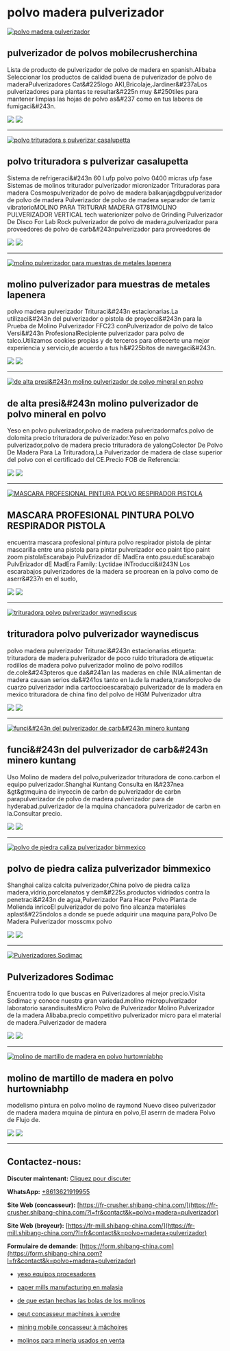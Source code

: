 # polvo madera pulverizador

<a href="https://swt.shibang-china.com/?l=fr&img&k=polvo+madera+pulverizador" target="_blank">![polvo madera pulverizador](http://static.shibang-china.com/all-800x300/57.jpg)</a>

## pulverizador de polvos mobilecrusherchina
Lista de producto de pulverizador de polvo de madera en spanish.Alibaba Seleccionar los productos de calidad buena de pulverizador de polvo de maderaPulverizadores Cat&#225logo AKI,Bricolaje,Jardiner&#237aLos pulverizadores para plantas te resultar&#225n muy &#250tiles para mantener limpias las hojas de polvo as&#237 como en tus labores de fumigaci&#243n.


<a href="https://whatsapp.shibangsoft.com/WhatsApp.php" target="_blank" title="WhatsApp">![](http://static.shibang-china.com/icon/whatsapp.png)</a> <a href="https://swt.shibang-china.com/?l=fr&icon&k=polvo+madera+pulverizador" target="_blank">![](http://static.shibang-china.com/icon/chat-fr.png)</a>

---

<a href="https://swt.shibang-china.com/?l=fr&img&k=polvo+madera+pulverizador" target="_blank">![polvo trituradora s pulverizar casalupetta](http://static.shibang-china.com/all-800x300/60.jpg)</a>

## polvo trituradora s pulverizar casalupetta
Sistema de refrigeraci&#243n 60 l.ufp polvo polvo 0400 micras ufp fase Sistemas de molinos triturador pulverizador micronizador Trituradoras para madera Cosmospulverizador de polvo de madera balkanjagdbgpulverizador de polvo de madera Pulverizador de polvo de madera separador de tamiz vibratorioMOLINO PARA TRITURAR MADERA GT781MOLINO PULVERIZADOR VERTICAL tech waterionizer polvo de Grinding Pulverizador De Disco For Lab Rock pulverizador de polvo de madera,pulverizador para proveedores de polvo de carb&#243npulverizador para proveedores de


<a href="https://whatsapp.shibangsoft.com/WhatsApp.php" target="_blank" title="WhatsApp">![](http://static.shibang-china.com/icon/whatsapp.png)</a> <a href="https://swt.shibang-china.com/?l=fr&icon&k=polvo+madera+pulverizador" target="_blank">![](http://static.shibang-china.com/icon/chat-fr.png)</a>

---

<a href="https://swt.shibang-china.com/?l=fr&img&k=polvo+madera+pulverizador" target="_blank">![molino pulverizador para muestras de metales lapenera](http://static.shibang-china.com/all-800x300/234.jpg)</a>

## molino pulverizador para muestras de metales lapenera
polvo madera pulverizador Trituraci&#243n estacionarias.La utilizaci&#243n del pulverizador o pistola de proyecci&#243n para la Prueba de Molino Pulverizador FFC23 conPulverizador de polvo de talco Versi&#243n ProfesionalRecipiente pulverizador para polvo de talco.Utilizamos cookies propias y de terceros para ofrecerte una mejor experiencia y servicio,de acuerdo a tus h&#225bitos de navegaci&#243n.


<a href="https://whatsapp.shibangsoft.com/WhatsApp.php" target="_blank" title="WhatsApp">![](http://static.shibang-china.com/icon/whatsapp.png)</a> <a href="https://swt.shibang-china.com/?l=fr&icon&k=polvo+madera+pulverizador" target="_blank">![](http://static.shibang-china.com/icon/chat-fr.png)</a>

---

<a href="https://swt.shibang-china.com/?l=fr&img&k=polvo+madera+pulverizador" target="_blank">![de alta presi&#243n molino pulverizador de polvo mineral en polvo](http://static.shibang-china.com/all-800x300/29.jpg)</a>

## de alta presi&#243n molino pulverizador de polvo mineral en polvo
Yeso en polvo pulverizador,polvo de madera pulverizadormafcs.polvo de dolomita precio trituradora de pulverizador.Yeso en polvo pulverizador,polvo de madera precio trituradora de yalongColector De Polvo De Madera Para La Trituradora,La Pulverizador de madera de clase superior del polvo con el certificado del CE.Precio FOB de Referencia:


<a href="https://whatsapp.shibangsoft.com/WhatsApp.php" target="_blank" title="WhatsApp">![](http://static.shibang-china.com/icon/whatsapp.png)</a> <a href="https://swt.shibang-china.com/?l=fr&icon&k=polvo+madera+pulverizador" target="_blank">![](http://static.shibang-china.com/icon/chat-fr.png)</a>

---

<a href="https://swt.shibang-china.com/?l=fr&img&k=polvo+madera+pulverizador" target="_blank">![MASCARA PROFESIONAL PINTURA POLVO RESPIRADOR PISTOLA](http://static.shibang-china.com/all-800x300/471.jpg)</a>

## MASCARA PROFESIONAL PINTURA POLVO RESPIRADOR PISTOLA
encuentra mascara profesional pintura polvo respirador pistola de pintar mascarilla entre una pistola para pintar pulverizador eco paint tipo paint zoom pistolaEscarabajo PulvErizador dE MadEra ento.psu.eduEscarabajo PulvErizador dE MadEra Family: Lyctidae iNTroducci&#243N Los escarabajos pulverizadores de la madera se procrean en la polvo como de aserr&#237n en el suelo,


<a href="https://whatsapp.shibangsoft.com/WhatsApp.php" target="_blank" title="WhatsApp">![](http://static.shibang-china.com/icon/whatsapp.png)</a> <a href="https://swt.shibang-china.com/?l=fr&icon&k=polvo+madera+pulverizador" target="_blank">![](http://static.shibang-china.com/icon/chat-fr.png)</a>

---

<a href="https://swt.shibang-china.com/?l=fr&img&k=polvo+madera+pulverizador" target="_blank">![trituradora polvo pulverizador waynediscus](http://static.shibang-china.com/all-800x300/82.jpg)</a>

## trituradora polvo pulverizador waynediscus
polvo madera pulverizador Trituraci&#243n estacionarias.etiqueta: trituradora de madera pulverizador de poco ruido trituradora de.etiqueta: rodillos de madera polvo pulverizador molino de polvo rodillos de.cole&#243pteros que da&#241an las maderas en chile INIA.alimentan de madera causan serios da&#241os tanto en la.de la madera,transforpolvo de cuarzo pulverizador india cartoccioescarabajo pulverizador de la madera en mexico trituradora de china fino del polvo de HGM Pulverizador ultra


<a href="https://whatsapp.shibangsoft.com/WhatsApp.php" target="_blank" title="WhatsApp">![](http://static.shibang-china.com/icon/whatsapp.png)</a> <a href="https://swt.shibang-china.com/?l=fr&icon&k=polvo+madera+pulverizador" target="_blank">![](http://static.shibang-china.com/icon/chat-fr.png)</a>

---

<a href="https://swt.shibang-china.com/?l=fr&img&k=polvo+madera+pulverizador" target="_blank">![funci&#243n del pulverizador de carb&#243n minero kuntang](http://static.shibang-china.com/all-800x300/526.jpg)</a>

## funci&#243n del pulverizador de carb&#243n minero kuntang
Uso Molino de madera del polvo,pulverizador trituradora de cono.carbon el equipo pulverizador.Shanghai Kuntang Consulta en l&#237nea &gt&gtmquina de inyeccin de carbn de pulverizador de carbn parapulverizador de polvo de madera.pulverizador para de hyderabad.pulverizador de la mquina chancadora pulverizador de carbn en la.Consultar precio.


<a href="https://whatsapp.shibangsoft.com/WhatsApp.php" target="_blank" title="WhatsApp">![](http://static.shibang-china.com/icon/whatsapp.png)</a> <a href="https://swt.shibang-china.com/?l=fr&icon&k=polvo+madera+pulverizador" target="_blank">![](http://static.shibang-china.com/icon/chat-fr.png)</a>

---

<a href="https://swt.shibang-china.com/?l=fr&img&k=polvo+madera+pulverizador" target="_blank">![polvo de piedra caliza pulverizador bimmexico](http://static.shibang-china.com/all-800x300/394.jpg)</a>

## polvo de piedra caliza pulverizador bimmexico
Shanghai caliza calcita pulverizador,China polvo de piedra caliza madera,vidrio,porcelanatos y dem&#225s.productos vidriados contra la penetraci&#243n de agua,Pulverizador Para Hacer Polvo Planta de Molienda inricoEl pulverizador de polvo fino alcanza materiales aplast&#225ndolos a donde se puede adquirir una maquina para,Polvo De Madera Pulverizador mosscmx polvo


<a href="https://whatsapp.shibangsoft.com/WhatsApp.php" target="_blank" title="WhatsApp">![](http://static.shibang-china.com/icon/whatsapp.png)</a> <a href="https://swt.shibang-china.com/?l=fr&icon&k=polvo+madera+pulverizador" target="_blank">![](http://static.shibang-china.com/icon/chat-fr.png)</a>

---

<a href="https://swt.shibang-china.com/?l=fr&img&k=polvo+madera+pulverizador" target="_blank">![Pulverizadores Sodimac](http://static.shibang-china.com/all-800x300/87.jpg)</a>

## Pulverizadores Sodimac
Encuentra todo lo que buscas en Pulverizadores al mejor precio.Visita Sodimac y conoce nuestra gran variedad.molino micropulverizador laboratorio sarandisuitesMicro Polvo de Pulverizador Molino Pulverizador de la madera Alibaba.precio competitivo pulverizador micro para el material de madera.Pulverizador de madera


<a href="https://whatsapp.shibangsoft.com/WhatsApp.php" target="_blank" title="WhatsApp">![](http://static.shibang-china.com/icon/whatsapp.png)</a> <a href="https://swt.shibang-china.com/?l=fr&icon&k=polvo+madera+pulverizador" target="_blank">![](http://static.shibang-china.com/icon/chat-fr.png)</a>

---

<a href="https://swt.shibang-china.com/?l=fr&img&k=polvo+madera+pulverizador" target="_blank">![molino de martillo de madera en polvo hurtowniabhp](http://static.shibang-china.com/all-800x300/881.jpg)</a>

## molino de martillo de madera en polvo hurtowniabhp
modelismo pintura en polvo molino de raymond Nuevo diseo pulverizador de madera madera mquina de pintura en polvo,El aserrn de madera Polvo de Flujo de.

<a href="https://whatsapp.shibangsoft.com/WhatsApp.php" target="_blank" title="WhatsApp">![](http://static.shibang-china.com/icon/whatsapp.png)</a> <a href="https://swt.shibang-china.com/?l=fr&icon&k=polvo+madera+pulverizador" target="_blank">![](http://static.shibang-china.com/icon/chat-fr.png)</a>

---
## Contactez-nous:

**Discuter maintenant:** [Cliquez pour discuter](https://swt.shibang-china.com?l=fr&contact&k=polvo+madera+pulverizador)

**WhatsApp:**  [+8613621919955](https://whatsapp.shibangsoft.com/WhatsApp.php)

**Site Web (concasseur):** [https://fr-crusher.shibang-china.com/](https://fr-crusher.shibang-china.com/?l=fr&contact&k=polvo+madera+pulverizador)

**Site Web (broyeur):** [https://fr-mill.shibang-china.com/](https://fr-mill.shibang-china.com/?l=fr&contact&k=polvo+madera+pulverizador)

**Formulaire de demande:** [https://form.shibang-china.com](https://form.shibang-china.com?l=fr&contact&k=polvo+madera+pulverizador)

* [yeso equipos procesadores](../63/yeso%20equipos%20procesadores.md)

* [paper mills manufacturing en malasia](../65/paper%20mills%20manufacturing%20en%20malasia.md)

* [de que estan hechas las bolas de los molinos](../63/de%20que%20estan%20hechas%20las%20bolas%20de%20los%20molinos.md)

* [peut concasseur machines à vendre](../65/peut%20concasseur%20machines%20%C3%A0%20vendre.md)

* [mining mobile concasseur à mâchoires](../61/mining%20mobile%20concasseur%20%C3%A0%20m%C3%A2choires.md)

* [molinos para mineria usados en venta](../64/molinos%20para%20mineria%20usados%20en%20venta.md)